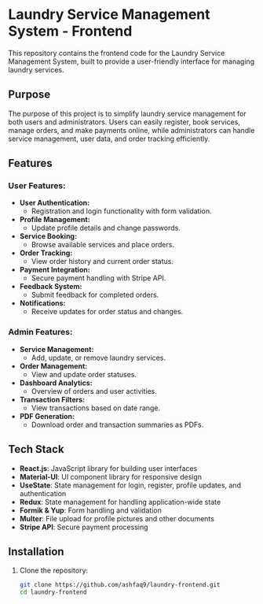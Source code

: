 # Laundry Service Management System - Frontend  

This repository contains the frontend code for the Laundry Service Management System, built to provide a user-friendly interface for managing laundry services.  

## Purpose  
The purpose of this project is to simplify laundry service management for both users and administrators. Users can easily register, book services, manage orders, and make payments online, while administrators can handle service management, user data, and order tracking efficiently.  

## Features  
### **User Features:**  
- **User Authentication:**  
  - Registration and login functionality with form validation.  
- **Profile Management:**  
  - Update profile details and change passwords.  
- **Service Booking:**  
  - Browse available services and place orders.  
- **Order Tracking:**  
  - View order history and current order status.  
- **Payment Integration:**  
  - Secure payment handling with Stripe API.  
- **Feedback System:**  
  - Submit feedback for completed orders.  
- **Notifications:**  
  - Receive updates for order status and changes.  

### **Admin Features:**  
- **Service Management:**  
  - Add, update, or remove laundry services.  
- **Order Management:**  
  - View and update order statuses.  
- **Dashboard Analytics:**  
  - Overview of orders and user activities.  
- **Transaction Filters:**  
  - View transactions based on date range.  
- **PDF Generation:**  
  - Download order and transaction summaries as PDFs.  

## Tech Stack  
- **React.js**: JavaScript library for building user interfaces  
- **Material-UI**: UI component library for responsive design  
- **UseState**: State management for login, register, profile updates, and authentication  
- **Redux**: State management for handling application-wide state  
- **Formik & Yup**: Form handling and validation  
- **Multer**: File upload for profile pictures and other documents  
- **Stripe API**: Secure payment processing  

## Installation  
1. Clone the repository:  
   ```bash
   git clone https://github.com/ashfaq9/laundry-frontend.git
   cd laundry-frontend
